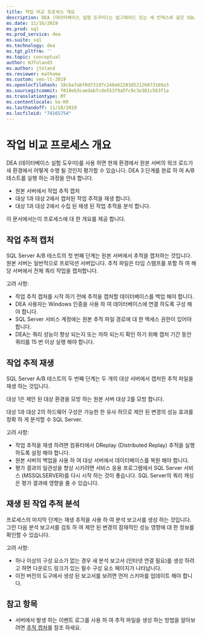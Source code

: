 ```yaml
---
title: 작업 비교 프로세스 개요
description: DEA (데이터베이스 실험 도우미)는 업그레이드 또는 새 인덱스와 같은 SQL Server 환경의 변경에 대 한 A/B 테스트 솔루션입니다.
ms.date: 11/16/2019
ms.prod: sql
ms.prod_service: dea
ms.suite: sql
ms.technology: dea
ms.tgt_pltfrm: ''
ms.topic: conceptual
author: HJToland3
ms.author: jtoland
ms.reviewer: mathoma
ms.custom: seo-lt-2019
ms.openlocfilehash: 18cba7abf0d73197c248a62283d52126873169a3
ms.sourcegitcommit: f018eb3caedabfcde553f9a5fc9c3e381c563f1a
ms.translationtype: MT
ms.contentlocale: ko-KR
ms.lasthandoff: 11/18/2019
ms.locfileid: "74165754"
---
```

# <a name="overview-of-the-workload-comparison-process"></a>작업 비교 프로세스 개요

DEA (데이터베이스 실험 도우미)를 사용 하면 현재 환경에서 원본 서버의 워크 로드가 새 환경에서 어떻게 수행 될 것인지 평가할 수 있습니다. DEA 3 단계를 완료 하 여 A/B 테스트를 실행 하는 과정을 안내 합니다.

- 원본 서버에서 작업 추적 캡처
- 대상 1과 대상 2에서 캡처된 작업 추적을 재생 합니다.
- 대상 1과 대상 2에서 수집 된 재생 된 작업 추적을 분석 합니다.

이 문서에서는이 프로세스에 대 한 개요를 제공 합니다.

## <a name="capturing-a-workload-trace"></a>작업 추적 캡처

SQL Server A/B 테스트의 첫 번째 단계는 원본 서버에서 추적을 캡처하는 것입니다. 원본 서버는 일반적으로 프로덕션 서버입니다. 추적 파일은 타임 스탬프를 포함 하 여 해당 서버에서 전체 쿼리 작업을 캡처합니다.

고려 사항:

- 작업 추적 캡처를 시작 하기 전에 추적을 캡처할 데이터베이스를 백업 해야 합니다.
- DEA 사용자는 Windows 인증을 사용 하 여 데이터베이스에 연결 하도록 구성 해야 합니다.
- SQL Server 서비스 계정에는 원본 추적 파일 경로에 대 한 액세스 권한이 있어야 합니다.
- DEA는 쿼리 성능이 향상 되는지 또는 저하 되는지 확인 하기 위해 캡처 기간 동안 쿼리를 15 번 이상 실행 해야 합니다.

## <a name="replaying-a-workload-trace"></a>작업 추적 재생

SQL Server A/B 테스트의 두 번째 단계는 두 개의 대상 서버에서 캡처한 추적 파일을 재생 하는 것입니다.

대상 1은 제안 된 대상 환경을 모방 하는 원본 서버 대상 2를 모방 합니다.

대상 1과 대상 2의 하드웨어 구성은 가능한 한 유사 하므로 제안 된 변경의 성능 효과를 정확 하 게 분석할 수 SQL Server.

고려 사항:

- 작업 추적을 재생 하려면 컴퓨터에서 DReplay (Distributed Replay) 추적을 실행 하도록 설정 해야 합니다.
- 원본 서버의 백업을 사용 하 여 대상 서버에서 데이터베이스를 복원 해야 합니다.
- 평가 결과의 일관성을 향상 시키려면 서비스 응용 프로그램에서 SQL Server 서비스 (MSSQLSERVER)를 다시 시작 하는 것이 좋습니다. SQL Server의 쿼리 캐싱은 평가 결과에 영향을 줄 수 있습니다.

## <a name="analyzing-the-replayed-workload-traces"></a>재생 된 작업 추적 분석

프로세스의 마지막 단계는 재생 추적을 사용 하 여 분석 보고서를 생성 하는 것입니다. 그런 다음 분석 보고서를 검토 하 여 제안 된 변경의 잠재적인 성능 영향에 대 한 정보를 확인할 수 있습니다.

고려 사항:

- 하나 이상의 구성 요소가 없는 경우 새 분석 보고서 (인터넷 연결 필요)를 생성 하려고 하면 다운로드 링크가 있는 필수 구성 요소 페이지가 나타납니다.
- 이전 버전의 도구에서 생성 된 보고서를 보려면 먼저 스키마를 업데이트 해야 합니다.

## <a name="see-also"></a>참고 항목

- 서버에서 발생 하는 이벤트 로그를 사용 하 여 추적 파일을 생성 하는 방법을 알아보려면 [추적 캡처](database-experimentation-assistant-capture-trace.md)를 참조 하세요.
